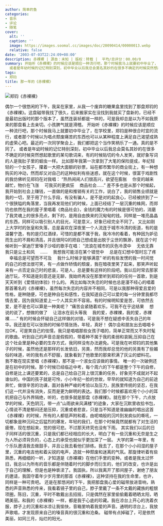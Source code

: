 ```yaml
---
author: 简单的鱼
categories:
- 音乐
- 评论
- 随笔
cover:
  alt: ''
  caption: ''
  image: https://images.soomal.cc/images/doc/20090414/00000013.webp
  relative: false
date: '2003-07-03T22:24:09+08:00'
description: 赤裸裸 | 源自：未知 | 版权：转载 |  平均/总评分：00.00/0
summary: 开始听《赤裸裸》的时候应该是顺应一种流行吧，那个时候我马上就要初中毕业了，在学校里，郑钧是种很合时宜的流行，或者那个时候以为唱点颓废痛苦的东西也可以从某种程度上满足自己渴望成熟的虚荣心吧。最近的一次同学聚会上，我们都把这个当作笑柄乐了一通。真的是不同了。
  或者是年幼时候的记忆特别深刻，初中毕业以后我总会莫名其妙的在很多不确定的时候突然想起歌里的某句歌词来，有的时候贴切的令人发笑，就好象写词的人是我肚子里的蛔虫一样
tags:
- 郑钧
title: 那一年的《赤裸裸》
---
```


![郑钧《赤裸裸》](https://images.soomal.cc/images/doc/20090414/00000013.webp)



偶尔一个很悠闲的下午，我呆在家里，从我一个废弃的糖果盒里找到了那盘郑钧的《赤裸裸》。这盘磁带我找了很久，后来搬家实在没找到我就买了盘新的，已经不是最初出版时的那个版本了，虽然连装祯都是一样的，可是我却总是以为不如我原来的那盘看上去亲切。小孩脾气就是滑稽。 开始听《赤裸裸》的时候应该是顺应一种流行吧，那个时候我马上就要初中毕业了，在学校里，郑钧是种很合时宜的流行，或者那个时候以为唱点颓废痛苦的东西也可以从某种程度上满足自己渴望成熟的虚荣心吧。最近的一次同学聚会上，我们都把这个当作笑柄乐了一通。真的是不同了。 或者是年幼时候的记忆特别深刻，初中毕业以后我总会莫名其妙的在很多不确定的时候突然想起歌里的某句歌词来，有的时候贴切的令人发笑，就好象写词的人是我肚子里的蛔虫一样。 比如那年我第一次拿到了大笔的保险提成，年纪轻轻的一个女孩子，攥着一大把大面额的钞票，站在都市繁华的商业街上，有一种想购买的冲动，然而却又对自己的这种权利有些迷惑，就在这个时候，很富于戏剧性的我仿佛听见郑钧在对我唱： “热热闹闹人们很高兴，欲望在膨胀 　你变的越来越忙，物价在飞涨 　可我买的更疯狂 　商品社会……” 差不多也是从那个时候起，我开始到社会上赚钱，一直做的是和推销有关的工作，说白了，我的销售业绩就是我的一切，至于用了什么手段，有没有骗人，是不是对的起良心，已经被挤到了一个很狭隘的角落里，当我再发现他们的时候，上面已经结了一层沉重的蛛网，而郑钧也依然在我的屋子里唱着《商品社会》，金钱的魔力有的时候是很可怕的，消磨了我灵魂上的很多亮点，剩下的，是用自由换来的沉甸甸的钱。同样是一堆亮晶晶的东西，同样可以吸引别人的目光，可是意义，好象已经完全不同了。 又比如刚上大学时的张皇和失落，总是喜欢在深夜里一个人流连于城市冷清的街道，有的是温馨宁逸，有的是灯红酒绿，可惜的是都不属于我，我冷冷的看着，有种因为妒忌而生出的不屑和清高，并且很阿Q的把自己想成是出脱于尘世的飘渺，就在这个时候听到一家迪厅里嗓子沙哑的歌手在唱： “流浪在城市的灰色冷漠中 　无依无靠我只是尘土和风 　…… 　我想我可能活在某个错觉中 　总是在幻想中暂时忘了疼 　幸福总是可望而不可及 　我什么时候才能够满意” 听的有些发愣的我一时间觉的自己的想法很可笑，有一点做作矫情的颓废，我在暗夜里笑了起来，那笑声听起来有一点否定自己时的悲哀，可是人，总是要有这样的阶段吧。我以后时常去那家迪厅玩，不知道是刻意还是无聊，我始终再没在那里听到郑钧的任何一首歌，到是天天听到《爱情初体验》什么的。 再比如每次失恋的时候也总是漫不经心的唱着那首著名的《赤裸裸》，虽然每次失恋的内容并不相同，可是以我那种得爱且爱的性格，是种随便，可也是种自在和感性，在我知道自己可以爱的每一分钟里我都尽情去爱，因为我知道爱上一个人其实并不容易。有的时候明知爱是苦，可依然去爱，是不是也可以算是一种美呢？ “痛苦会紧随着欢乐，可我不在乎这结果 　想说的说了，想做的做了 　让泪水在前头等我 　我的爱，赤裸裸，我的爱，赤裸裸……” 有的时候会怀疑自己这样做的对错，可是我不想在疑惑中丢失自己的年华。我还是在可以张扬的时候尽情张扬，年轻，真好！ 偶尔会和朋友出去唱唱卡拉OK，可是笑自己的怯懦，我只是唱唱那些女孩子唱的，简单正常而又不失时髦的歌曲。听到自己的声音总是假假的，带着种不属于我的柔弱和哀婉,压抑自己在这个社会里是种必要的生存方式，我同样没有办法避免。可是我在听郑钧的其他集子的时候，虽然他还是那样的长发依旧，另类，然而我却总觉的他的另类有了些媚俗的味道，听的我有点不舒服，就象看到了他歌里的那束积满了灰尘的塑料花。 我不敢在现实里唱《赤裸裸》，那不是一个淑女应该做的事情。 唯一的一次破例还是在初中的时候。那个时候已经临近中考，每个周六的下午都是整个下午的自修，自修是比上课还要累的，总是自己给自己背上很沉重的任务，好象完不成就对不起谁似的。中国的孩子就是可怜，小小年纪一脸的世故，早早的就知道为自己的前途奔忙，做很辛苦的功课，面对各种严峻的考验以及压力，民族里传统的坚忍，在我们这一代并没有消失，反而是更为鲜明的表达。我们那个时候都喜欢用个小小的耳机把自己与外界隔绝，听的，也很多就是那盘《赤裸裸》。就在那个下午，六点放学的时候，天色阴沉，带一点“山雨欲来风满楼”的迹象，大家在沉默里收拾书包，心情说不清是郁闷还是压抑，沉重或者悲哀，只是当不知道是谁幽幽的唱出这首《赤裸裸》的时候，所有的人都低声附和着，由呢喃般的沉吟到发疯似的嘶吼，一切都象是种沉闷之后猛烈的爆发，年轻的我们，在那个时候竟然就都有了对生活的疲倦，现在想起来，觉的很可悲。不过那天终究也没有下雨。 其实我们以后的日子同样活的很沉重，只是我们都已经相应的长大，明白了有一些沉重和无奈是生之为人所必须背负的，心态上的承受也就似乎更加深了一层。 大学的第一年里，有个乐队邀请我去做鼓手，并且让我去看他们排练。我去了，在那个小小闷湿的屋子里，沉重的电吉他和着尖锐的电声，造就一种颓废和迷离的气氛。那旋律听着有些熟悉，再细细的一听，才知道是《赤裸裸》在他们手里的变种。或者是我太过怀旧，我总以为所有的音乐都是伴随着时代的脚步而衍生的，他们的改变，也许是出于自己的理解，但是也是种亵渎了。我固执，所以我离开了那间屋子，谢绝了朋友的邀请，我固守着年少岁月里的那首《赤裸裸》，这种坚持在我的生命里，也许，同样是一种可贵吧。 还是在那悠闲的下午，我把那盘我心爱的磁带放进音响，熟悉的声音熟悉的传来，我看着镜子里的自己，脖子里戴了一条不太戴的藏族的粗银项圈，陈旧，沉重，平时不敢戴出去招摇，只是偶然在家里偷偷戴着晒晒太阳，晒晒美丽。和我的《赤裸裸》一样，都是我于心底的珍藏。我在凉台上开心的洗着衣服，脖子上的沉重和冰凉让我愉快，音箱里响着我爱的声音。通明的凉台上，我放声歌唱，才发现原来自己的嗓音真的很沉重和沧桑。 磁带有点掉磁了，可是依然美丽，如同三月，灿烂的阳光。
